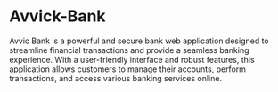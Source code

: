 # Avvick-Bank
Avvic Bank is a powerful and secure bank web application designed to streamline financial transactions and provide a seamless banking experience. With a user-friendly interface and robust features, this application allows customers to manage their accounts, perform transactions, and access various banking services online.
